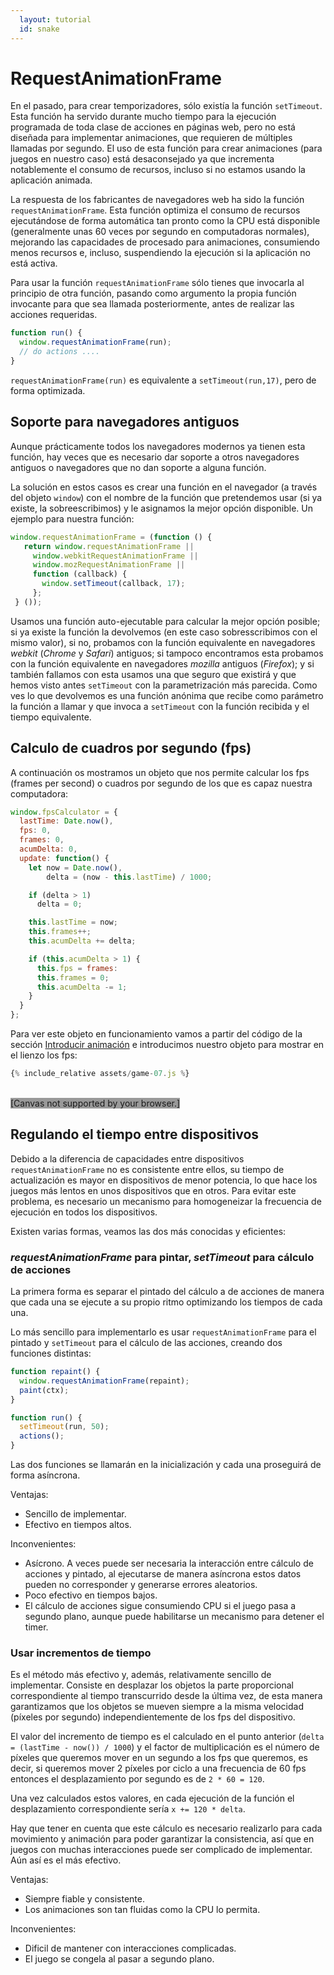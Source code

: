 ```yaml
---
  layout: tutorial
  id: snake
---
```


# RequestAnimationFrame

En el pasado, para crear temporizadores, sólo existía la función `setTimeout`. Esta función ha servido durante mucho tiempo para
la ejecución programada de toda clase de acciones en páginas web, pero no está diseñada para implementar animaciones, que requieren
de múltiples llamadas por segundo. El uso de esta función para crear animaciones (para juegos en nuestro caso) está desaconsejado
ya que incrementa notablemente el consumo de recursos, incluso si no estamos usando la aplicación animada.

La respuesta de los fabricantes de navegadores web ha sido la función `requestAnimationFrame`. Esta función optimiza el consumo
de recursos ejecutándose de forma automática tan pronto como la CPU está disponible (generalmente unas 60 veces por segundo en
computadoras normales), mejorando las capacidades de procesado para animaciones, consumiendo menos recursos e, incluso, suspendiendo
la ejecución si la aplicación no está activa.

Para usar la función `requestAnimationFrame` sólo tienes que invocarla al principio de otra función, pasando como argumento la
propia función invocante para que sea llamada posteriormente, antes de realizar las acciones requeridas.

``` javascript
function run() {
  window.requestAnimationFrame(run);
  // do actions ....
}
```

`requestAnimationFrame(run)` es equivalente a `setTimeout(run,17)`, pero de forma optimizada.

## Soporte para navegadores antiguos

Aunque prácticamente todos los navegadores modernos ya tienen esta función, hay veces que es necesario dar soporte a otros
navegadores antiguos o navegadores que no dan soporte a alguna función.

La solución en estos casos es crear una función en el navegador (a través del objeto `window`) con el nombre de la función que
pretendemos usar (si ya existe, la sobreescribimos) y le asignamos la mejor opción disponible. Un ejemplo para nuestra función:

``` javascript
window.requestAnimationFrame = (function () {
   return window.requestAnimationFrame ||
     window.webkitRequestAnimationFrame ||
     window.mozRequestAnimationFrame ||
     function (callback) {
       window.setTimeout(callback, 17);
     };
 } ());
```

Usamos una función auto-ejecutable para calcular la mejor opción posible; si ya existe la función la devolvemos (en este caso
sobresscribimos con el mismo valor), si no, probamos con la función equivalente en navegadores *webkit* (*Chrome* y *Safari*)
antiguos; si tampoco encontramos esta probamos con la función equivalente en navegadores *mozilla* antiguos (*Firefox*); y si
también fallamos con esta usamos una que seguro que existirá y que hemos visto antes `setTimeout` con la parametrización más
parecida. Como ves lo que devolvemos es una función anónima que recibe como parámetro la función a llamar y que invoca a
`setTimeout` con la función recibida y el tiempo equivalente.

## Calculo de cuadros por segundo (fps)

A continuación os mostramos un objeto que nos permite calcular los fps (frames per second) o cuadros por segundo de los que es
capaz nuestra computadora:

``` javascript
window.fpsCalculator = {
  lastTime: Date.now(),
  fps: 0,
  frames: 0,
  acumDelta: 0,
  update: function() {
    let now = Date.now(),
        delta = (now - this.lastTime) / 1000;

    if (delta > 1)
      delta = 0;

    this.lastTime = now;
    this.frames++;
    this.acumDelta += delta;

    if (this.acumDelta > 1) {
      this.fps = frames:
      this.frames = 0;
      this.acumDelta -= 1;
    }
  }
};
```
Para ver este objeto en funcionamiento vamos a partir del código de la sección [Introducir animación](part-02.html) e introducimos
nuestro objeto para mostrar en el lienzo los fps:

``` javascript
{% include_relative assets/game-07.js %}
```
<div>&nbsp;</div>
<div class="game_example">
  <script type="application/javascript" src="assets/game-07.js"></script>
  <canvas id="canvas" width="700" height="350" style="background:#999">[Canvas not supported by your browser.]</canvas>
</div>

## Regulando el tiempo entre dispositivos

Debido a la diferencia de capacidades entre dispositivos `requestAnimationFrame` no es consistente entre ellos, su tiempo de
actualización es mayor en dispositivos de menor potencia, lo que hace los juegos más lentos en unos dispositivos que en otros.
Para evitar este problema, es necesario un mecanismo para homogeneizar la frecuencia de ejecución en todos los dispositivos.

Existen varias formas, veamos las dos más conocidas y eficientes:

### *requestAnimationFrame* para pintar, *setTimeout* para cálculo de acciones

La primera forma es separar el pintado del cálculo a de acciones de manera que cada una se ejecute a su propio ritmo optimizando
los tiempos de cada una.

Lo más sencillo para implementarlo es usar `requestAnimationFrame` para el pintado y `setTimeout` para el cálculo de las acciones, creando dos funciones distintas:

``` javascript
function repaint() {
  window.requestAnimationFrame(repaint);
  paint(ctx);
}

function run() {
  setTimeout(run, 50);
  actions();
}
```

Las dos funciones se llamarán en la inicialización y cada una proseguirá de forma asíncrona.

Ventajas:
- Sencillo de implementar.
- Efectivo en tiempos altos.

Inconvenientes:
- Asícrono. A veces puede ser necesaria la interacción entre cálculo de acciones y pintado, al ejecutarse de manera asíncrona
estos datos pueden no corresponder y generarse errores aleatorios.
- Poco efectivo en tiempos bajos.
- El cálculo de acciones sigue consumiendo CPU si el juego pasa a segundo plano, aunque puede habilitarse un mecanismo para
detener el timer.

### Usar incrementos de tiempo

Es el método más efectivo y, además, relativamente sencillo de implementar. Consiste en desplazar los objetos la parte proporcional
correspondiente al tiempo transcurrido desde la última vez, de esta manera garantizamos que los objetos se mueven siempre a la
misma velocidad (píxeles por segundo) independientemente de los fps del dispositivo.

El valor del incremento de tiempo es el calculado en el punto anterior (`delta = (lastTime - now()) / 1000`) y el factor de
multiplicación es el número de píxeles que queremos mover en un segundo a los fps que queremos, es decir, si queremos mover 2
píxeles por ciclo a una frecuencia de 60 fps entonces el desplazamiento por segundo es de `2 * 60 = 120`.

Una vez calculados estos valores, en cada ejecución de la función el desplazamiento correspondiente sería `x += 120 * delta`.

Hay que tener en cuenta que este cálculo es necesario realizarlo para cada movimiento y animación para poder garantizar la
consistencia, así que en juegos con muchas interacciones puede ser complicado de implementar. Aún así es el más efectivo.

Ventajas:
- Siempre fiable y consistente.
- Los animaciones son tan fluidas como la CPU lo permita.

Inconvenientes:
- Dificil de mantener con interacciones complicadas.
- El juego se congela al pasar a segundo plano.
